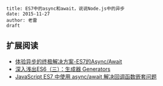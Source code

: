 ```
title: ES7中的async和await，说说Node.js中的异步
date: 2015-11-27
author: 老雷
draft
```



## 扩展阅读

+ [体验异步的终极解决方案-ES7的Async/Await](https://cnodejs.org/topic/5640b80d3a6aa72c5e0030b6)
+ [深入浅出ES6（三）：生成器 Generators](http://www.infoq.com/cn/articles/es6-in-depth-generators)
+ [JavaScript ES7 中使用 async/await 解决回调函数嵌套问题](http://aisk.me/using-async-await-to-avoid-callback-hell/)